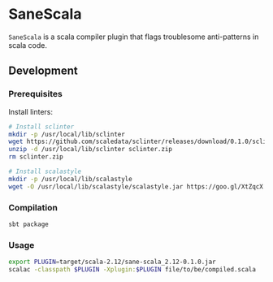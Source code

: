 # SaneScala

`SaneScala` is a scala compiler plugin that flags troublesome
anti-patterns in scala code.


## Development

### Prerequisites

Install linters:
```bash
# Install sclinter
mkdir -p /usr/local/lib/sclinter
wget https://github.com/scaledata/sclinter/releases/download/0.1.0/sclinter.zip
unzip -d /usr/local/lib/sclinter sclinter.zip
rm sclinter.zip

# Install scalastyle
mkdir -p /usr/local/lib/scalastyle
wget -O /usr/local/lib/scalastyle/scalastyle.jar https://goo.gl/XtZqcX
```

### Compilation

```bash
sbt package
```

### Usage

```bash
export PLUGIN=target/scala-2.12/sane-scala_2.12-0.1.0.jar
scalac -classpath $PLUGIN -Xplugin:$PLUGIN file/to/be/compiled.scala
```
